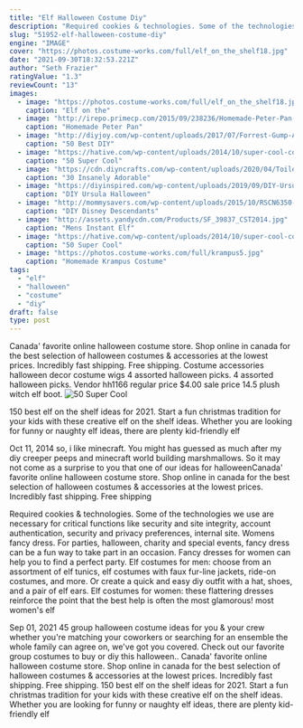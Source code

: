 ```yaml
---
title: "Elf Halloween Costume Diy"
description: "Required cookies & technologies. Some of the technologies we use are necessary for critical functions like security and site integrity, account authentication, security and privacy preferences, internal site"
slug: "51952-elf-halloween-costume-diy"
engine: "IMAGE"
cover: "https://photos.costume-works.com/full/elf_on_the_shelf18.jpg"
date: "2021-09-30T18:32:53.221Z"
author: "Seth Frazier"
ratingValue: "1.3"
reviewCount: "13"
images:
  - image: "https://photos.costume-works.com/full/elf_on_the_shelf18.jpg"
    caption: "Elf on the"
  - image: "http://irepo.primecp.com/2015/09/238236/Homemade-Peter-Pan-Costume_ExtraLarge1000_ID-1210345.jpg?v=1210345"
    caption: "Homemade Peter Pan"
  - image: "http://diyjoy.com/wp-content/uploads/2017/07/Forrest-Gump-And-Jenny.jpg"
    caption: "50 Best DIY"
  - image: "https://hative.com/wp-content/uploads/2014/10/super-cool-costume-ideas/35-draculaura-costume.jpg"
    caption: "50 Super Cool"
  - image: "https://cdn.diyncrafts.com/wp-content/uploads/2020/04/Toilet-Paper-Roll-Craft-2.jpg"
    caption: "30 Insanely Adorable"
  - image: "https://diyinspired.com/wp-content/uploads/2019/09/DIY-Ursula-Tutu.jpg"
    caption: "DIY Ursula Halloween"
  - image: "http://mommysavers.com/wp-content/uploads/2015/10/RSCN6350-e1445911431613.jpg"
    caption: "DIY Disney Descendants"
  - image: "http://assets.yandycdn.com/Products/SF_39837_CST2014.jpg"
    caption: "Mens Instant Elf"
  - image: "https://hative.com/wp-content/uploads/2014/10/super-cool-costume-ideas/34-ezio-costume.jpg"
    caption: "50 Super Cool"
  - image: "https://photos.costume-works.com/full/krampus5.jpg"
    caption: "Homemade Krampus Costume"
tags:
  - "elf"
  - "halloween"
  - "costume"
  - "diy"
draft: false
type: post
---
```


Canada' favorite online halloween costume store. Shop online in canada for the best selection of halloween costumes & accessories at the lowest prices. Incredibly fast shipping. Free shipping. Costume accessories halloween decor costume wigs  4 assorted halloween picks. 4 assorted halloween picks. Vendor hh1166 regular price $4.00 sale price 14.5 plush witch elf boot.
![50 Super Cool](https://hative.com/wp-content/uploads/2014/10/super-cool-costume-ideas/35-draculaura-costume.jpg "50 Super Cool")

150 best elf on the shelf ideas for 2021. Start a fun christmas tradition for your kids with these creative elf on the shelf ideas. Whether you are looking for funny or naughty elf ideas, there are plenty kid-friendly elf
<!--inArticleAds-->

<!--galleryOne-->

Oct 11, 2014 so, i like minecraft. You might has guessed as much after my diy creeper peeps and minecraft world building marshmallows. So it may not come as a surprise to you that one of our ideas for halloweenCanada' favorite online halloween costume store. Shop online in canada for the best selection of halloween costumes & accessories at the lowest prices. Incredibly fast shipping. Free shipping
<!--inArticleAds-->

<!--galleryTwo-->

Required cookies & technologies. Some of the technologies we use are necessary for critical functions like security and site integrity, account authentication, security and privacy preferences, internal site. Womens fancy dress. For parties, halloween, charity and special events, fancy dress can be a fun way to take part in an occasion. Fancy dresses for women can help you to find a perfect party. Elf costumes for men: choose from an assortment of elf tunics, elf costumes with faux fur-line jackets, ride-on costumes, and more. Or create a quick and easy diy outfit with a hat, shoes, and a pair of elf ears. Elf costumes for women: these flattering dresses reinforce the point that the best help is often the most glamorous! most women's elf
<!--galleryThree-->

Sep 01, 2021 45 group halloween costume ideas for you & your crew whether you're matching your coworkers or searching for an ensemble the whole family can agree on, we've got you covered. Check out our favorite group costumes to buy or diy this halloween.. Canada' favorite online halloween costume store. Shop online in canada for the best selection of halloween costumes & accessories at the lowest prices. Incredibly fast shipping. Free shipping. 150 best elf on the shelf ideas for 2021. Start a fun christmas tradition for your kids with these creative elf on the shelf ideas. Whether you are looking for funny or naughty elf ideas, there are plenty kid-friendly elf